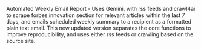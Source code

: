 Automated Weekly Email Report - Uses Gemini, with rss feeds and crawl4ai to scrape forbes innovation section for relevant articles within the last 7 days, and emails scheduled weekly summary to a recipient as a formatted plain text email. This new updated version separates the core functions to improve reproducibility, and uses either rss feeds or crawling based on the source site. 
